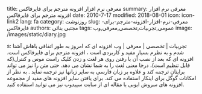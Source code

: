title: معرفی نرم افزار  افزونه مترجم برای فایرفاکس
summary: معرفی نرم افزار  افزونه مترجم برای فایرفاکس
date: 2010-7-17
modified: 2018-08-01
icon:  icon-link2
lang: fa
category: روزنوشت
slug: معرفی-نرم-افزار-افزونه-مترجم-برای-فایرفاکس
authors: مجتبی بنائی
tags: عمومی,تجربیات,تخصصی,معرفی,وب
image: /images/static/diary.jpg

s: تجربیات | تخصصی | معرفی | وب    افزونه ای که امروز به طور اتفاقی باهاش آشنا شدم و به نظرم بسیار مفید و کاربردی است ، افزونه مترجم برای فایرفاکس است. افزونه ای که بعد از نصب آن با رفتن روی هر لغت و زدن کلیک راست موس و کنترل(که قابل تنظیم است)، درجا معنی لغت را به شما نشان می دهد. حتی متن را نیز می تواند برایتان ترجمه کند و علاوه بر زبان فارسی به سایر زبانها نیز ترجمه نماید . به نظر از امکانات گوگل برای اینکار استفاده می کند.  برای یافتن سایر افزونه های مفید از مجموعه افزونه های سروش ایوبی یا مقاله ای از سایت سپیدوب نیز می توانید استفاده کنید.